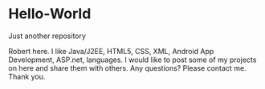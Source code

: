 # Hello-World
Just another repository

Robert here. I like Java/J2EE, HTML5, CSS, XML, Android App Development, ASP.net, languages. 
I would like to post some of my projects on here and share them with others. Any questions? Please contact me. Thank you.
